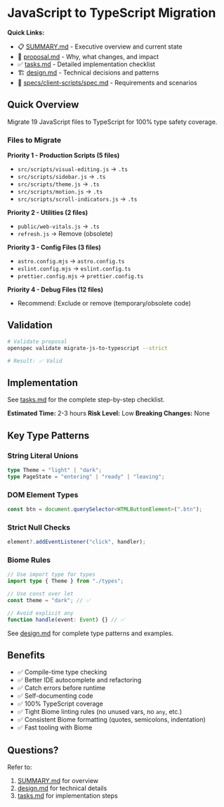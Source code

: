 # JavaScript to TypeScript Migration

**Quick Links:**
- 📋 [SUMMARY.md](./SUMMARY.md) - Executive overview and current state
- 📝 [proposal.md](./proposal.md) - Why, what changes, and impact
- ✅ [tasks.md](./tasks.md) - Detailed implementation checklist
- 🏗️ [design.md](./design.md) - Technical decisions and patterns
- 📖 [specs/client-scripts/spec.md](./specs/client-scripts/spec.md) - Requirements and scenarios

## Quick Overview

Migrate 19 JavaScript files to TypeScript for 100% type safety coverage.

### Files to Migrate

**Priority 1 - Production Scripts (5 files)**
- `src/scripts/visual-editing.js` → `.ts`
- `src/scripts/sidebar.js` → `.ts`
- `src/scripts/theme.js` → `.ts`
- `src/scripts/motion.js` → `.ts`
- `src/scripts/scroll-indicators.js` → `.ts`

**Priority 2 - Utilities (2 files)**
- `public/web-vitals.js` → `.ts`
- `refresh.js` → Remove (obsolete)

**Priority 3 - Config Files (3 files)**
- `astro.config.mjs` → `astro.config.ts`
- `eslint.config.mjs` → `eslint.config.ts`
- `prettier.config.mjs` → `prettier.config.ts`

**Priority 4 - Debug Files (12 files)**
- Recommend: Exclude or remove (temporary/obsolete code)

## Validation

```bash
# Validate proposal
openspec validate migrate-js-to-typescript --strict

# Result: ✅ Valid
```

## Implementation

See [tasks.md](./tasks.md) for the complete step-by-step checklist.

**Estimated Time:** 2-3 hours
**Risk Level:** Low
**Breaking Changes:** None

## Key Type Patterns

### String Literal Unions
```typescript
type Theme = "light" | "dark";
type PageState = "entering" | "ready" | "leaving";
```

### DOM Element Types
```typescript
const btn = document.querySelector<HTMLButtonElement>(".btn");
```

### Strict Null Checks
```typescript
element?.addEventListener("click", handler);
```

### Biome Rules
```typescript
// Use import type for types
import type { Theme } from "./types";

// Use const over let
const theme = "dark"; // ✅

// Avoid explicit any
function handle(event: Event) {} // ✅
```

See [design.md](./design.md) for complete type patterns and examples.

## Benefits

- ✅ Compile-time type checking
- ✅ Better IDE autocomplete and refactoring
- ✅ Catch errors before runtime
- ✅ Self-documenting code
- ✅ 100% TypeScript coverage
- ✅ Tight Biome linting rules (no unused vars, no `any`, etc.)
- ✅ Consistent Biome formatting (quotes, semicolons, indentation)
- ✅ Fast tooling with Biome

## Questions?

Refer to:
1. [SUMMARY.md](./SUMMARY.md) for overview
2. [design.md](./design.md) for technical details
3. [tasks.md](./tasks.md) for implementation steps
